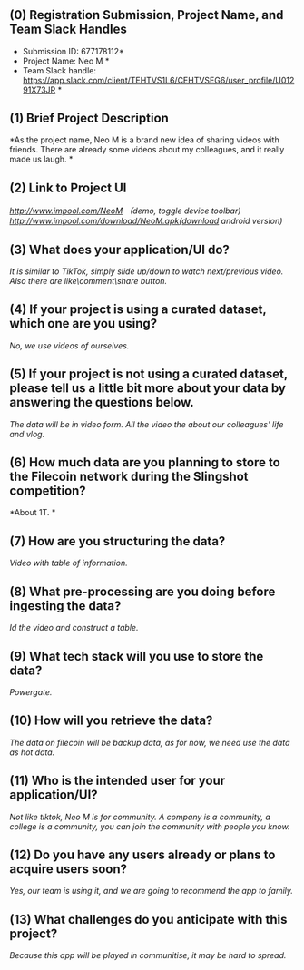 # <Neo M>


## (0) Registration Submission, Project Name, and Team Slack Handles

* Submission ID: 677178112*  
* Project Name: Neo M *  
* Team Slack handle: https://app.slack.com/client/TEHTVS1L6/CEHTVSEG6/user_profile/U01291X73JR *

## (1) Brief Project Description

*As the project name, Neo M is a brand new idea of sharing videos with friends. There are already some videos about my colleagues, and it really made us laugh. *  

## (2) Link to Project UI

*http://www.impool.com/NeoM （demo, toggle device toolbar)*   
*http://www.impool.com/download/NeoM.apk(download android version)*

## (3) What does your application/UI do?

*It is similar to TikTok, simply slide up/down to watch next/previous video. Also there are like\comment\share button.*

## (4) If your project is using a curated dataset, which one are you using?

*No, we use videos of ourselves.*

## (5) If your project is not using a curated dataset, please tell us a little bit more about your data by answering the questions below.

*The data will be in video form. All the video the about our colleagues' life and vlog.*

## (6) How much data are you planning to store to the Filecoin network during the Slingshot competition?

*About 1T. *

## (7) How are you structuring the data?
*Video with table of information.*

## (8) What pre-processing are you doing before ingesting the data?

*Id the video and construct a table.*

## (9)  What tech stack will you use to store the data?

*Powergate.*

## (10) How will you retrieve the data?

*The data on filecoin will be backup data, as for now, we need use the data as hot data.*

## (11) Who is the intended user for your application/UI?

*Not like tiktok, Neo M is for community. A company is a community, a college is a community, you can join the community with people you know.*

## (12) Do you have any users already or plans to acquire users soon?

*Yes, our team is using it, and we are going to recommend the app to family.*

## (13) What challenges do you anticipate with this project?

*Because this app will be played in communitise, it may be hard to spread.*
